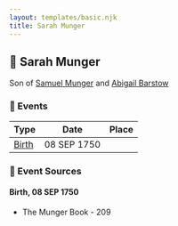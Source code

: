 ```yaml
---
layout: templates/basic.njk
title: Sarah Munger
---
```

## 🔵 Sarah Munger

Son of [Samuel Munger](/people/1/17676382) and [Abigail Barstow](/people/9/9488484)

### 📆 Events

Type | Date | Place
------ | ------ | ------
[Birth](#event-0) | 08 SEP 1750 |

### 📰 Event Sources

#### <a id="event-0"></a> Birth, 08 SEP 1750
* The Munger Book  - 209